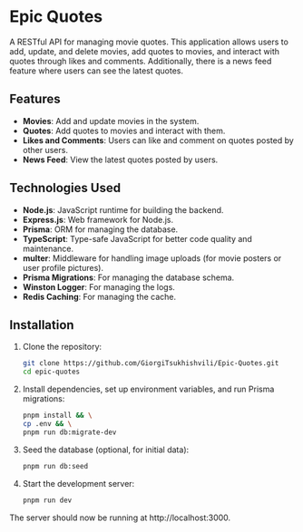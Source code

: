 # Epic Quotes

A RESTful API for managing movie quotes. This application allows users to add, update, and delete movies, add quotes to movies, and interact with quotes through likes and comments. Additionally, there is a news feed feature where users can see the latest quotes.

## Features

- **Movies**: Add and update movies in the system.
- **Quotes**: Add quotes to movies and interact with them.
- **Likes and Comments**: Users can like and comment on quotes posted by other users.
- **News Feed**: View the latest quotes posted by users.

## Technologies Used

- **Node.js**: JavaScript runtime for building the backend.
- **Express.js**: Web framework for Node.js.
- **Prisma**: ORM for managing the database.
- **TypeScript**: Type-safe JavaScript for better code quality and maintenance.
- **multer**: Middleware for handling image uploads (for movie posters or user profile pictures).
- **Prisma Migrations**: For managing the database schema.
- **Winston Logger**: For managing the logs.
- **Redis Caching**: For managing the cache.

## Installation

1. Clone the repository:

   ```bash
   git clone https://github.com/GiorgiTsukhishvili/Epic-Quotes.git
   cd epic-quotes
   ```

2. Install dependencies, set up environment variables, and run Prisma migrations:

   ```bash
   pnpm install && \
   cp .env && \
   pnpm run db:migrate-dev
   ```

3. Seed the database (optional, for initial data):

   ```bash
   pnpm run db:seed
   ```

4. Start the development server:

   ```bash
   pnpm run dev
   ```

The server should now be running at http://localhost:3000.
